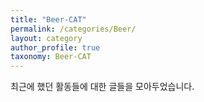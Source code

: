 ```yaml
---
title: "Beer-CAT"
permalink: /categories/Beer/
layout: category
author_profile: true
taxonomy: Beer-CAT
---
```


최근에 했던 활동들에 대한 글들을 모아두었습니다.